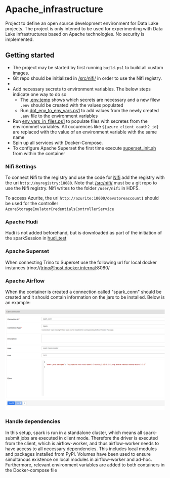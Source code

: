 # Apache_infrastructure
Project to define an open source development environment for Data Lake projects. The project is only intened to be used for experimenting with Data Lake infrastructures based on Apache technologies. No security is implemented.

## Getting started
- The project may be started by first running `build.ps1` to build all custom images. 
- Git repo should be initialized in [/src/nifi/](/src/nifi/) in order to use the Nifi registry. 
- 
- Add necessary secrets to environment variables. The below steps indicate one way to do so
  - The [.env.temp](.env.temp) shows which secrets are necessary and a new filew `.env` should be created with the values populated
  - Run [dot_env_to_env_vars.ps1](./dot_env_to_env_vars.ps1) to add values from the newly created `.env` file to the environment variables
- Run [env_vars_in_files.ps1](./env_vars_in_files.ps1) to populate files with secretes from the environmnet variables. All occurences like `${azure_client_oauth2_id}` are replaced with the value of an environment variable with the same name 
- Spin up all services with Docker-Compose.
- To configure Apache Superset the first time execute [superset_init.sh](./superset_init.sh) from within the container

### Nifi Settings
To connect Nifi to the registry and use the code for [Nifi](/src/nifi/) add the registry with the uri `http://myregistry:18080`. Note that [/src/nifi/](/src/nifi/) must be a git repo to use the Nifi registry.
Nifi writes to the folder `/user/nifi` in HDFS.

To access Azurite, the uri `http://azurite:10000/devstoreaccount1` should be used for the controller `AzureStorageEmulatorCredentialsControllerService`

### Apache Hudi
Hudi is not added beforehand, but is downloaded as part of the initiation of the sparkSession in [hudi_test](/src/jupyter/hudi_test.ipynb)

### Apache Superset
When connecting Trino to Superset use the following url for local docker instances trino://trino@host.docker.internal:8080/<name of catalog>

### Apache Airflow
When the container is created a connection called "spark_conn" should be created and it should contain information on the jars to be installed. Below is an example:

![spark_conn](./res/spark_conn.png)

### Handle dependencies
In this setup, spark is run in a standalone cluster, which means all spark-submit jobs are executed in client mode. Therefore the driver is executed from the client, which is airflow-worker, and thus airflow-worker needs to have access to all necessary dependencies. This includes local modules and packages installed from PyPi. Volumes have been used to ensure simultanous existence on local modules in airflow-worker and ad-hoc. Furthermore, relevant environment variables are added to both containers in the Docker-compose file

